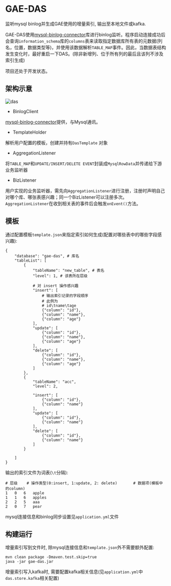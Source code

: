 # GAE-DAS
监听mysql binlog并生成GAE使用的增量索引, 输出至本地文件或kafka. 

GAE-DAS使用[mysql-binlog-connector](https://github.com/shyiko/mysql-binlog-connector-java)库进行binlog监听。程序启动连接成功后会查询`information_schema`库的`columns`表来读取指定数据库所有表的元数据(列名，位置，数据类型等)，并使用该数据解析`TABLE_MAP`事件。因此，当数据表结构发生变化时，最好重启一下DAS。(除非新增列、位于所有列的最后且该列不涉及索引生成)



项目还处于开发状态。

## 架构示意

![das](http://ovbyjzegm.bkt.clouddn.com/das.png)

- BinlogClient

[mysql-binlog-connector](https://github.com/shyiko/mysql-binlog-connector-java)提供，与Mysql通讯。

- TemplateHolder

解析用户配置的模板，创建并持有`DasTemplate` 对象

- AggregationListener

将`TABLE_MAP`和`UPDATE/INSERT/DELETE EVENT`封装成`MysqlRowData`并传递给下游业务监听器

- BizListener

用户实现的业务监听器，需先向`AggregationListener`进行注册，注册时声明自己对哪个库、哪张表感兴趣；同一个BizListener可以注册多次。`AggregationListener`在收到相关表的事件后会触发`onEvent()`方法。



## 模板

通过配置模板`template.json`来指定索引如何生成(配置对哪些表中的哪些字段感兴趣):
```
{
    "database": "gae-das", # 库名
    "tableList": [
        {
            "tableName": "new_table", # 表名
            "level": 1, # 该表所在层级

			# 对 insert 操作感兴趣
            "insert": [
            	# 输出索引记录的字段顺序
            	# 此例为
            	# id\tname\tage
                {"column": "id"},
                {"column": "name"},
                {"column": "age"}
            ],
            "update": [
                {"column": "id"},
                {"column": "name"},
                {"column": "age"}
            ],
            "delete": [
                {"column": "id"},
                {"column": "name"},
                {"column": "age"}
            ]
        },
        {
            "tableName": "acc",
            "level": 2,

            "insert": [
                {"column": "id"},
                {"column": "name"}
            ],
            "update": [
                {"column": "id"},
                {"column": "name"}
            ],
            "delete": [
                {"column": "id"},
                {"column": "name"}
            ]
        }

    ]
}
```
输出的索引文件为词表(`\t`分隔):
```
# 层级	# 操作类型(0:insert, 1:update, 2: delete)		# 数据项(模板中的column)
1	0	6	apple
1	1	6	apples
2	2	5	aaa
2	0	7	pear
```
mysql连接信息和binlog同步设置见`application.yml`文件

## 构建运行
增量索引写到文件时, 除mysql连接信息和`template.json`外不需要额外配置:
```
mvn clean package -Dmaven.test.skip=true
java -jar gae-das.jar
```
增量索引写入kafka时, 需要配置kafka相关信息(见`application.yml`中`das.store.kafka`相关配置)
